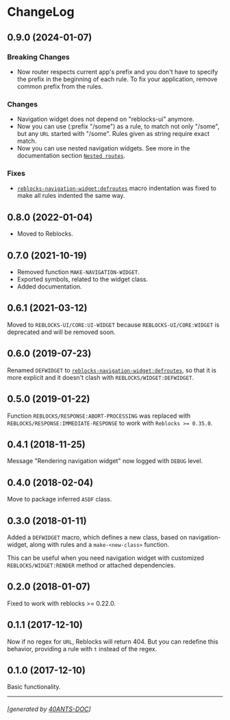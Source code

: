 <a id="x-28REBLOCKS-NAVIGATION-WIDGET-DOCS-2FCHANGELOG-3A-40CHANGELOG-2040ANTS-DOC-2FLOCATIVES-3ASECTION-29"></a>

# ChangeLog

<a id="x-28REBLOCKS-NAVIGATION-WIDGET-DOCS-2FCHANGELOG-3A-3A-7C0-2E9-2E0-7C-2040ANTS-DOC-2FLOCATIVES-3ASECTION-29"></a>

## 0.9.0 (2024-01-07)

<a id="breaking-changes"></a>

### Breaking Changes

* Now router respects current app's prefix and you don't have to specify
  the prefix in the beginning of each rule. To fix your application, remove
  common prefix from the rules.

<a id="changes"></a>

### Changes

* Navigation widget does not depend on "reblocks-ui" anymore.
* Now you can use (:prefix "/some") as a rule, to match not only
  "/some", but any `URL` started with "/some". Rules given as string
  require exact match.
* Now you can use nested navigation widgets. See more in the documentation section [`Nested routes`][55dd].

<a id="fixes"></a>

### Fixes

* [`reblocks-navigation-widget:defroutes`][5f0d] macro indentation was fixed to make all rules indented the same way.

<a id="x-28REBLOCKS-NAVIGATION-WIDGET-DOCS-2FCHANGELOG-3A-3A-7C0-2E8-2E0-7C-2040ANTS-DOC-2FLOCATIVES-3ASECTION-29"></a>

## 0.8.0 (2022-01-04)

* Moved to Reblocks.

<a id="x-28REBLOCKS-NAVIGATION-WIDGET-DOCS-2FCHANGELOG-3A-3A-7C0-2E7-2E0-7C-2040ANTS-DOC-2FLOCATIVES-3ASECTION-29"></a>

## 0.7.0 (2021-10-19)

* Removed function `MAKE-NAVIGATION-WIDGET`.
* Exported symbols, related to the widget class.
* Added documentation.

<a id="x-28REBLOCKS-NAVIGATION-WIDGET-DOCS-2FCHANGELOG-3A-3A-7C0-2E6-2E1-7C-2040ANTS-DOC-2FLOCATIVES-3ASECTION-29"></a>

## 0.6.1 (2021-03-12)

Moved to `REBLOCKS-UI/CORE:UI-WIDGET` because `REBLOCKS-UI/CORE:WIDGET`
is deprecated and will be removed soon.

<a id="x-28REBLOCKS-NAVIGATION-WIDGET-DOCS-2FCHANGELOG-3A-3A-7C0-2E6-2E0-7C-2040ANTS-DOC-2FLOCATIVES-3ASECTION-29"></a>

## 0.6.0 (2019-07-23)

Renamed `DEFWIDGET` to [`reblocks-navigation-widget:defroutes`][5f0d], so that it is more explicit
and it doesn't clash with `REBLOCKS/WIDGET:DEFWIDGET`.

<a id="x-28REBLOCKS-NAVIGATION-WIDGET-DOCS-2FCHANGELOG-3A-3A-7C0-2E5-2E0-7C-2040ANTS-DOC-2FLOCATIVES-3ASECTION-29"></a>

## 0.5.0 (2019-01-22)

Function `REBLOCKS/RESPONSE:ABORT-PROCESSING` was replaced with
`REBLOCKS/RESPONSE:IMMEDIATE-RESPONSE` to work with `Reblocks >= 0.35.0`.

<a id="x-28REBLOCKS-NAVIGATION-WIDGET-DOCS-2FCHANGELOG-3A-3A-7C0-2E4-2E1-7C-2040ANTS-DOC-2FLOCATIVES-3ASECTION-29"></a>

## 0.4.1 (2018-11-25)

Message "Rendering navigation widget" now logged with `DEBUG` level.

<a id="x-28REBLOCKS-NAVIGATION-WIDGET-DOCS-2FCHANGELOG-3A-3A-7C0-2E4-2E0-7C-2040ANTS-DOC-2FLOCATIVES-3ASECTION-29"></a>

## 0.4.0 (2018-02-04)

Move to package inferred `ASDF` class.

<a id="x-28REBLOCKS-NAVIGATION-WIDGET-DOCS-2FCHANGELOG-3A-3A-7C0-2E3-2E0-7C-2040ANTS-DOC-2FLOCATIVES-3ASECTION-29"></a>

## 0.3.0 (2018-01-11)

Added a `DEFWIDGET` macro, which defines a new class,
based on navigation-widget, along with rules and a
`make-<new-class>` function.

This can be useful when you need navigation widget with
customized `REBLOCKS/WIDGET:RENDER` method or attached dependencies. 

<a id="x-28REBLOCKS-NAVIGATION-WIDGET-DOCS-2FCHANGELOG-3A-3A-7C0-2E2-2E0-7C-2040ANTS-DOC-2FLOCATIVES-3ASECTION-29"></a>

## 0.2.0 (2018-01-07)

Fixed to work with reblocks >= 0.22.0.

<a id="x-28REBLOCKS-NAVIGATION-WIDGET-DOCS-2FCHANGELOG-3A-3A-7C0-2E1-2E1-7C-2040ANTS-DOC-2FLOCATIVES-3ASECTION-29"></a>

## 0.1.1 (2017-12-10)

Now if no regex for `URL`, Reblocks will return 404.
But you can redefine this behavior, providing a rule with `t`
instead of the regex.

<a id="x-28REBLOCKS-NAVIGATION-WIDGET-DOCS-2FCHANGELOG-3A-3A-7C0-2E1-2E0-7C-2040ANTS-DOC-2FLOCATIVES-3ASECTION-29"></a>

## 0.1.0 (2017-12-10)

Basic functionality.


[5f0d]: https://40ants.com/reblocks-navigation-widget/#x-28REBLOCKS-NAVIGATION-WIDGET-3ADEFROUTES-20-2840ANTS-DOC-2FLOCATIVES-3AMACRO-29-29
[55dd]: https://40ants.com/reblocks-navigation-widget/#x-28REBLOCKS-NAVIGATION-WIDGET-DOCS-2FINDEX-3A-3A-40NESTED-2040ANTS-DOC-2FLOCATIVES-3ASECTION-29

* * *
###### [generated by [40ANTS-DOC](https://40ants.com/doc/)]

